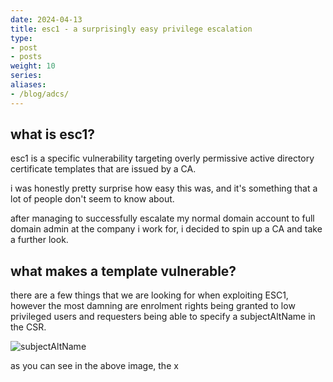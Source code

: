```yaml
---
date: 2024-04-13
title: esc1 - a surprisingly easy privilege escalation
type:
- post
- posts
weight: 10
series:
aliases:
- /blog/adcs/
---
```


## what is esc1?

esc1 is a specific vulnerability targeting overly permissive active directory certificate templates that are issued by a CA.

i was honestly pretty surprise how easy this was, and it's something that a lot of people don't seem to know about.

after managing to successfully escalate my normal domain account to full domain admin at the company i work for, i decided to spin up a CA and take a further look.

## what makes a template vulnerable?

there are a few things that we are looking for when exploiting ESC1, however the most damning are enrolment rights being granted to low privileged users and requesters being able to specify a subjectAltName in the CSR.

![subjectAltName](/sanRequest)

as you can see in the above image, the x
